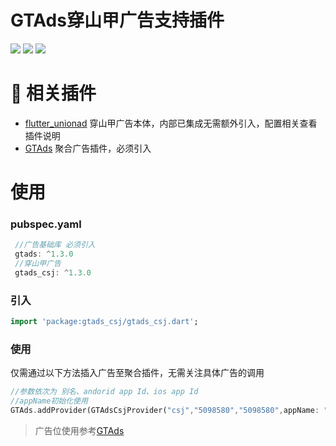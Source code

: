 # GTAds穿山甲广告支持插件
<p>
<a href="https://pub.flutter-io.cn/packages/gtads_csj"><img src=https://img.shields.io/pub/v/gtads_csj?color=orange></a>
<a href="https://pub.flutter-io.cn/packages/gtads_csj"><img src=https://img.shields.io/pub/likes/gtads_csj></a>
<a href="https://pub.flutter-io.cn/packages/gtads_csj"><img src=https://img.shields.io/pub/points/gtads_csj></a>
</p>

# 📢 相关插件

- [flutter_unionad](https://github.com/gstory0404/flutter_unionad) 穿山甲广告本体，内部已集成无需额外引入，配置相关查看插件说明
- [GTAds](https://github.com/gstory0404/GTAds) 聚合广告插件，必须引入

# 使用

### pubspec.yaml
```dart
 //广告基础库 必须引入
 gtads: ^1.3.0
 //穿山甲广告
 gtads_csj: ^1.3.0
```

### 引入
```dart
import 'package:gtads_csj/gtads_csj.dart';
```

### 使用
仅需通过以下方法插入广告至聚合插件，无需关注具体广告的调用
```dart
//参数依次为 别名、andorid app Id、ios app Id
//appName初始化使用
GTAds.addProvider(GTAdsCsjProvider("csj","5098580","5098580",appName: "unionad"));
```

> 广告位使用参考[GTAds](https://github.com/gstory0404/GTAds/tree/master/gtads)